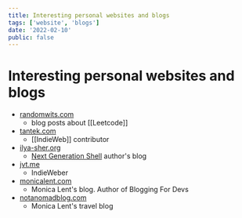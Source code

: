 ```yaml
---
title: Interesting personal websites and blogs
tags: ['website', 'blogs']
date: '2022-02-10'
public: false
---
```


# Interesting personal websites and blogs 

- [randomwits.com](https://randomwits.com)
  - blog posts about [[Leetcode]]
- [tantek.com](https://tantek.com)
  - [[IndieWeb]] contributor
- [ilya-sher.org](https://ilya-sher.org/)
  - [Next Generation Shell](https://ngs-lang.org) author's blog
- [jvt.me](https://www.jvt.me)
  - IndieWeber
- [monicalent.com](https://monicalent.com)
  - Monica Lent's blog. Author of Blogging For Devs
- [notanomadblog.com](https://notanomadblog.com)
  - Monica Lent's travel blog


